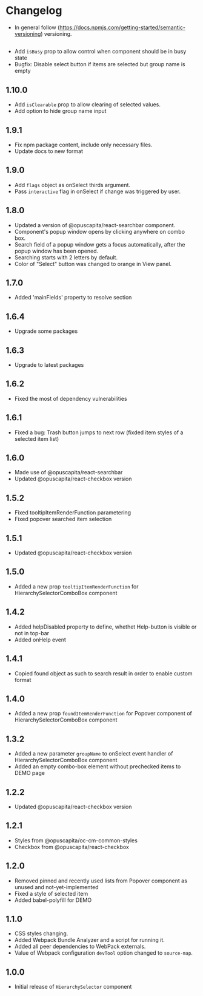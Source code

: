 # Changelog

* In general follow (https://docs.npmjs.com/getting-started/semantic-versioning) versioning.

## <next>
* Add `isBusy` prop to allow control when component should be in busy state
* Bugfix: Disable select button if items are selected but group name is empty

## 1.10.0
* Add `isClearable` prop to allow clearing of selected values.
* Add option to hide group name input

## 1.9.1
* Fix npm package content, include only necessary files.
* Update docs to new format

## 1.9.0
* Add `flags` object as onSelect thirds argument.
* Pass `interactive` flag in onSelect if change was triggered by user.

## 1.8.0
* Updated a version of @opuscapita/react-searchbar component.
* Component's popup window opens by clicking anywhere on combo box.
* Search field of a popup window gets a focus automatically, after the popup window has been opened.
* Searching starts with 2 letters by default.
* Color of "Select" button was changed to orange in View panel.

## 1.7.0
* Added 'mainFields' property to resolve section

## 1.6.4
* Upgrade some packages

## 1.6.3
* Upgrade to latest packages

## 1.6.2
* Fixed the most of dependency vulnerabilities

## 1.6.1
* Fixed a bug: Trash button jumps to next row (fixded item styles of a selected item list) 

## 1.6.0

* Made use of @opuscapita/react-searchbar
* Updated @opuscapita/react-checkbox version

## 1.5.2

* Fixed tooltipItemRenderFunction parametering
* Fixed popover searched item selection

## 1.5.1

* Updated @opuscapita/react-checkbox version

## 1.5.0

* Added a new prop `tooltipItemRenderFunction` for HierarchySelectorComboBox component 

## 1.4.2
* Added helpDisabled property to define, whethet Help-button is visible or not in top-bar
* Added onHelp event

## 1.4.1

* Copied found object as such to search result in order to enable custom format

## 1.4.0

* Added a new prop `foundItemRenderFunction` for Popover component of HierarchySelectorComboBox component

## 1.3.2

* Added a new parameter `groupName` to onSelect event handler of HierarchySelectorComboBox component
* Added an empty combo-box element without prechecked items to DEMO page

## 1.2.2

* Updated @opuscapita/react-checkbox version

## 1.2.1

* Styles from @opuscapita/oc-cm-common-styles
* Checkbox from @opuscapita/react-checkbox

## 1.2.0

* Removed pinned and recently used lists from Popover component as unused and not-yet-implemented
* Fixed a style of selected item
* Added babel-polyfill for DEMO

## 1.1.0

* CSS styles changing.
* Added Webpack Bundle Analyzer and a script for running it.
* Added all peer dependencies to WebPack externals.
* Value of Webpack configuration `devTool` option changed to `source-map`.

## 1.0.0

* Initial release of `HierarchySelector` component
